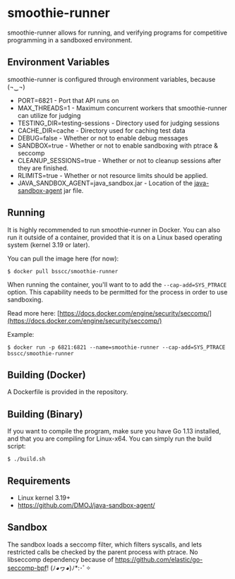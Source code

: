 # smoothie-runner
smoothie-runner allows for running, and verifying programs for competitive programming in a sandboxed environment.

## Environment Variables
smoothie-runner is configured through environment variables, because (¬‿¬)
* PORT=6821 - Port that API runs on
* MAX_THREADS=1 - Maximum concurrent workers that smoothie-runner can utilize for judging
* TESTING_DIR=testing-sessions - Directory used for judging sessions
* CACHE_DIR=cache - Directory used for caching test data 
* DEBUG=false - Whether or not to enable debug messages
* SANDBOX=true - Whether or not to enable sandboxing with ptrace & seccomp
* CLEANUP_SESSIONS=true - Whether or not to cleanup sessions after they are finished.
* RLIMITS=true - Whether or not resource limits should be applied.
* JAVA_SANDBOX_AGENT=java_sandbox.jar - Location of the [java-sandbox-agent](https://github.com/DMOJ/java-sandbox-agent/tree/d73cc65b7454250d7a7aac81edbb0c1d8fa64c62) jar file.

## Running
It is highly recommended to run smoothie-runner in Docker. You can also run it outside of a container, provided that it is on a Linux based operating system (kernel 3.19 or later).

You can pull the image here (for now):
```shell script
$ docker pull bsscc/smoothie-runner
```

When running the container, you'll want to to add the `--cap-add=SYS_PTRACE` option. 
This capability needs to be permitted for the process in order to use sandboxing.

Read more here: [https://docs.docker.com/engine/security/seccomp/](https://docs.docker.com/engine/security/seccomp/)

Example:
```shell script
$ docker run -p 6821:6821 --name=smoothie-runner --cap-add=SYS_PTRACE bsscc/smoothie-runner
```

## Building (Docker)
A Dockerfile is provided in the repository.

## Building (Binary)
If you want to compile the program, make sure you have Go 1.13 installed, and that you are compiling for Linux-x64. You can simply run the build script:
```shell script
$ ./build.sh
```
 
 ## Requirements
 * Linux kernel 3.19+
 * https://github.com/DMOJ/java-sandbox-agent/
 
 ## Sandbox
 The sandbox loads a seccomp filter, which filters syscalls, and lets restricted calls be checked by the parent process with ptrace. 
 No libseccomp dependency because of https://github.com/elastic/go-seccomp-bpf! (ﾉ◕ヮ◕)ﾉ*:･ﾟ✧
